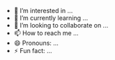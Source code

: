 

- 👀 I’m interested in ...
- 🌱 I’m currently learning ...
- 💞️ I’m looking to collaborate on ...
- 📫 How to reach me ...
- 😄 Pronouns: ...
- ⚡ Fun fact: ...

<!---
steveDSCS/steveDSCS is a ✨ special ✨ repository because its `README.md` (this file) appears on your GitHub profile.
You can click the Preview link to take a look at your changes.
--->
